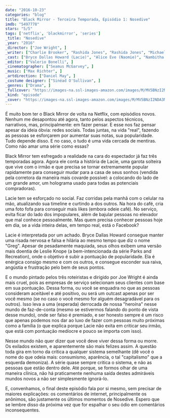 ```yaml
---
date: "2016-10-23"
categories: "blog"
title: "Black Mirror - Terceira Temporada, Episódio 1: Nosedive"
imdb: "5497778"
stars: "5/5"
tags: ['netflix', 'blackmirror', 'series']
_title: "Nosedive"
_year: "2016"
_director: ["Joe Wright", ]
_writer: ["Charlie Brooker", "Rashida Jones", "Rashida Jones", "Michael Schur", "Michael Schur", ]
_cast: ["Bryce Dallas Howard (Lacie)", "Alice Eve (Naomie)", "Nambitha Ben-Wazi (Glam Woman)", "Michaela Coel (Airport Stewardess)", "Jeffrey Davenport (Cab Driver)", "Sope Dirisu (Man in Jail)", "Clayton Evertson (Ted)", "Demetri Goritsas (Lacie's Reputelligent Agent)", "Daisy Haggard (Bets)", ]
_editor: ["Valerio Bonelli", ]
_cinematographer: ["Seamus McGarvey", ]
_music: ["Max Richter", ]
_artdirection: ["Daniel May", ]
_costume designer: ["Sinéad O'Sullivan", ]
_genres: ["Drama", ]
_fullcover: "https://images-na.ssl-images-amazon.com/images/M/MV5BNzI2NDA3MTA4OF5BMl5BanBnXkFtZTgwMjA5MzkzMDI@.jpg"
_kind: "episode"
_cover: "https://images-na.ssl-images-amazon.com/images/M/MV5BNzI2NDA3MTA4OF5BMl5BanBnXkFtZTgwMjA5MzkzMDI@._V1._SX100_SY67_.jpg"
---
```

É muito bom ter o Black Mirror de volta na Netflix, com episódios novos. Nenhum me desapontou até agora, tanto pelos aspectos técnicos, narrativos, mas, principalmente: em fazer pensar. E esse nos faz pensar apesar da ideia óbvia: redes sociais. Todas juntas, na vida "real", fazendo as pessoas se esforçarem por aumentar suas notas, sua popularidade. Tudo depende disso. E no caso, o tudo é uma vida cercada de mentiras. Como não amar uma série como essas?

Black Mirror tem esfregado a realidade na cara do espectador já faz três temporadas agora. Agora ele conta a história de Lacie, uma garota solteira que vive com o irmão e que precisa se tornar extremamente popular rapidamente para conseguir mudar para a casa de seus sonhos (vendida pela corretora da maneira mais covarde possível: a colocando do lado de um grande amor, um holograma usado para todas as potenciais compradoras).

Lacie tem se esforçado no social. Faz corridas pela manhã com o celular na mão, atualizando sua timeline e curtindo a dos outros. Na hora do café, cria uma foto fofa para conseguir mais likes (embora odeie café). No serviço, evita ficar do lado dos impopulares, além de bajular pessoas no elevador que mal conhece pessoalmente. Mas quem precisa conhecer pessoas hoje em dia, se a vida inteira delas, em tempo real, está o Facebook?

Lacie é interpretada por um achado. Bryce Dallas Howard consegue manter uma risada nervosa e falsa e hilária ao mesmo tempo que diz o nome "Greg". Apesar de pesadamente maquiada, seus olhos exibem uma versão mais doentia de Leslie Knope (a bem-intencionada da série Parks and Recreation), onde o objetivo é subir a pontuação de popularidade. Ela é enérgica consigo mesmo e com os outros, e consegue esconder sua raiva, angústia e frustração pelo bem de seus pontos.

E o mundo pintado pelos três roteiristas e dirigido por Joe Wright é ainda mais cruel, pois as empresas de serviço selecionam seus clientes com base em sua pontuação. Dessa forma, ou você se enquadra no que as pessoas consideram aceitável e até positivo, ou será um outcast apenas por ser você mesmo (se no caso o você mesmo for alguém desagradável para os outros). Isso leva a uma (esperada) derrocada de nossa "heroína" nesse mundo de faz-de-conta (mesmo se estivermos falando do ponto de vista desse mundo), onde ser falso é premiado, e ser honesto sempre é um risco que apenas podemos nos dar ao luxo de fazer com pessoas muito próximas como a família (o que explica porque Lacie não exita em criticar seu irmão, que está com pontuação medíocre e pouco se importa com isso).

Nesse mundo não quer dizer que você deve viver dessa forma ou morre. Os exilados existem, e aparentemente são mais felizes assim. A questão toda gira em torno da crítica a qualquer sistema semelhante (dê você o nome do que odeia mais: consumismo, aparência, o tal "capitalismo" que a esquerda demoniza). A série quase sempre critica o sistema, e não as pessoas que estão dentro dele. Até porque, se formos olhar de uma maneira clínica, não há praticamente nenhuma saída destes admiráveis mundos novos a não ser simplesmente ignorá-lo.

E, convenhamos, o final deste episódio fala por si mesmo, sem precisar de maiores explicações: os comentários de internet, principalmente os anônimos, são justamente os últimos momentos de Nosedive. Espero que se lembre disso da próxima vez que for espalhar o seu ódio em comentários inconsequentes.
